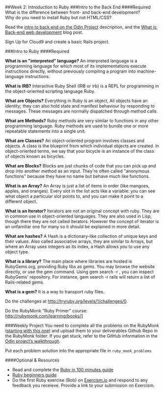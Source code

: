 ##Week 2: Introduction to Ruby
###Intro to the Back End
####Required
What is the difference between front- and back-end development?<br>
Why do you need to install Ruby but not HTML/CSS?

Read the [intro to back end on the Odin Project](http://www.theodinproject.com/web-development-101/introduction-to-the-back-end) description, and the [What is: Back-end web development](http://blog.generalassemb.ly/what-is-back-end-web-development/) blog post.

Sign Up for Cloud9 and create a basic Rails project.

###Intro to Ruby
####Required

**What is an "interpreted" language?**  An interpreted language is a programming language for which most of its implementations execute instructions directly, without previously compiling a program into machine-language instructions.<br>


**What is IRB?**  Interactive Ruby Shell (IRB or irb) is a REPL for programming in the object-oriented scripting language Ruby.<br>


**What are Objects?**  Everything in Ruby is an object, All objects have an identity; they can also hold state and manifest behaviour by responding to messages. These messages are normally dispatched through method calls. <br>


**What are Methods?**  Ruby methods are very similar to functions in any other programming language. Ruby methods are used to bundle one or more repeatable statements into a single unit.<br>


**What are Classes?**  An object-oriented program involves classes and objects. A class is the blueprint from which individual objects are created. In object-oriented terms, we say that your bicycle is an instance of the class of objects known as bicycles.<br>


**What are Blocks?**   Blocks are just chunks of code that you can pick up and drop into another method as an input. They're often called "anonymous functions" because they have no name but behave much like functions.<br>


**What is an Array?**  An Array is just a list of items in order (like mangoes, apples, and oranges). Every slot in the list acts like a variable: you can see what object a particular slot points to, and you can make it point to a different object.<br>


**What is an Iterator?**  Iterators are not an original concept with ruby. They are in common use in object-oriented languages. They are also used in Lisp, though there they are not called iterators. However the concept of iterator is an unfamiliar one for many so it should be explained in more detail.<br>


**What are hashes?**  A Hash is a dictionary-like collection of unique keys and their values. Also called associative arrays, they are similar to Arrays, but where an Array uses integers as its index, a Hash allows you to use any object type.<br>


**What is a library?**  The main place where libraries are hosted is RubyGems.org, providing Ruby libs as gems. You may browse the website directly, or use the gem command. Using gem search -r , you can inspect RubyGems' repository. For instance, gem search -r rails will return a list of Rails-related gems.<br>


**What is a gem?** It is a way to transport ruby files. 

Do the challenges at http://tryruby.org/levels/1/challenges/0.

Do the RubyMonk “Ruby Primer” course: http://rubymonk.com/learning/books/1

###Weekly Project
You need to complete all the problems on the RubyMonk ([starting with this one](http://rubymonk.com/learning/books/1-ruby-primer/problems/9-calculator)) and upload them to your deliverables Github Repo in the RubyMonk folder. If you get stuck, refer to the GitHub information in the [Odin project’s walkthrough](http://www.theodinproject.com/web-development-101/html-css).

Put each problem solution into the appropriate file in `ruby_monk_problems`

####Optional & Resources
 - Read and complete the [Ruby in 100 minutes guide](http://tutorials.jumpstartlab.com/projects/ruby\_in\_100_minutes.html)
 - [Ruby beginners guide](https://hackhands.com/beginners-guide-ruby/)
 - Do the first Ruby exercise (Bob) on [Exercism.io](http://exercism.io/) and respond to any
   feedback you receieve.  Provide a link to your submission on
   Exercism.

